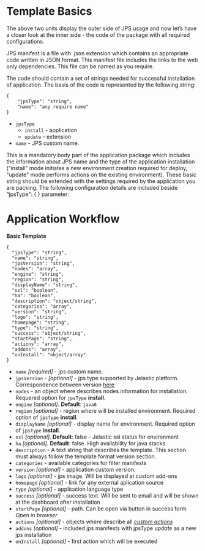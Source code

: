 # Template Basics

The above two units display the outer side of JPS usage and now let’s have a closer look at the inner side - the code of the package with all required configurations.

JPS manifest is a file with .json extension which contains an appropriate code written in JSON format. This manifest file includes the links to the web only dependencies. This file can be named as you require. 

The code should contain a set of strings needed for successful installation of application. The basis of the code is represented by the following string:

```
{
    "jpsType": "string",
    "name": "any require name"
}
```

- `jpsType`
    - `install` - application 
    - `update` - extension  
- `name` - JPS custom name. 

This is a mandatory body part of the application package which includes the information about JPS name and the type of the application installation (“install” mode initiates a new environment creation required for deploy, "update" mode performs actions on the existing environment).
These basic string should be extended with the settings required by the application you are packing. The following configuration details are included beside "jpsType": { } parameter:

# Application Workflow

**Basic Template**
```
{
  "jpsType": "string",
  "name": "string",
  "jpsVersion": "string",
  "nodes": "array",
  "engine": "string",
  "region": "string",
  "displayName": "string",
  "ssl": "boolean",
  "ha": "boolean",
  "description": "object/string",
  "categories": "array",
  "version": "string",
  "logo": "string",
  "homepage": "string",
  "type": "string",
  "success": "object/string",
  "startPage": "string",
  "actions": "array",
  "addons": "array",
  "onInstall": "object/array"
}
```

- `name` *[required]* - jps custom name.
- `jpsVersion` - *[optional]* - jps type supported by Jelastic platform. Correspondence between version [here](/jelastic-cs-correspondence/)  
- `nodes` - an object where describes nodes information for installation. Requered option for `jpsType` **install**.       
- `engine` *[optional]*. **Default**: `java6` 
- `region` *[optional]* - region where will be installed environment. Required option of `jpsType` **install**.   
- `displayName` *[optional]* - display name for environment. Required option of `jpsType` **install**.   
- `ssl` *[optional]*. **Default**: false - Jelastic ssl status for environment    
- `ha` *[optional]*. **Default**: false. High availability for java stacks     
- `description` - A text string that describes the template. This section must always follow the template format version section.
- `categories` - available categories for filter manifests   
- `version` *[optional]* - application custom version.
- `logo` *[optional]* - jps image. Will be displayed at custom add-ons    
- `homepage` *[optional]* - link for any external aplication source    
- `type` *[optional]* - application language type   
- `success` *[optional]* - success text. Will be sent to email and will be shown at the dashboard after installation
- `startPage` *[optional]* - path. Can be open via button in success form *Open in browser*    
- `actions` *[optional]* - objects where describe all [*custom actions*](/reference/actions/#custom-actions)    
- `addons` *[optional]* - included jps manifests with jpsType *update* as a new jps installation   
- `onInstall` *[optional]* - first action which will be executed   

